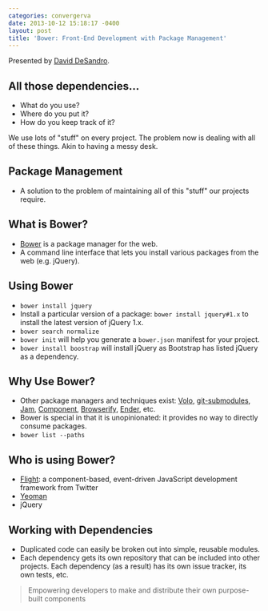```yaml
---
categories: convergerva
date: 2013-10-12 15:18:17 -0400
layout: post
title: 'Bower: Front-End Development with Package Management'
---
```


Presented by [David DeSandro](http://desandro.com/).

## All those dependencies…

- What do you use?
- Where do you put it?
- How do you keep track of it?

We use lots of "stuff" on every project. The problem now is dealing with all of these things. Akin to having a messy desk.


## Package Management

- A solution to the problem of maintaining all of this "stuff" our projects require.


## What is Bower?

- [Bower](http://bower.io/) is a package manager for the web.
- A command line interface that lets you install various packages from the web (e.g. jQuery).


## Using Bower

- `bower install jquery`
- Install a particular version of a package: `bower install jquery#1.x` to install the latest version of jQuery 1.x.
- `bower search normalize`
- `bower init` will help you generate a `bower.json` manifest for your project.
- `bower install boostrap` will install jQuery as Bootstrap has listed jQuery as a dependency.


## Why Use Bower?

- Other package managers and techniques exist: [Volo](http://volojs.org/), [git-submodules](http://git-scm.com/book/en/Git-Tools-Submodules), [Jam](http://jamjs.org/), [Component](https://github.com/component/component), [Browserify](http://browserify.org/), [Ender](http://ender.jit.su/), etc.
- Bower is special in that it is unopinionated: it provides no way to directly consume packages.
- `bower list --paths`


## Who is using Bower?

- [Flight](https://github.com/flightjs/flight): a component-based, event-driven JavaScript development framework from Twitter
- [Yeoman](http://yeoman.io/)
- jQuery


## Working with Dependencies

- Duplicated code can easily be broken out into simple, reusable modules.
- Each dependency gets its own repository that can be included into other projects. Each dependency (as a result) has its own issue tracker, its own tests, etc.

> Empowering developers to make and distribute their own purpose-built components
